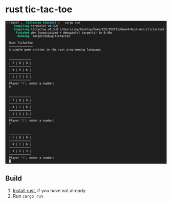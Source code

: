 # rust tic-tac-toe
![Screenshot](./img/screenshot.png)

## Build
1. [Install rust](https://www.rust-lang.org/en-US/install.html), if you have not already
3. Run `cargo run`